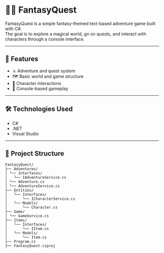 # 🧙‍♂️ FantasyQuest

FantasyQuest is a simple fantasy-themed text-based adventure game built with C#.  
The goal is to explore a magical world, go on quests, and interact with characters through a console interface.

---

## 🚀 Features

- ⚔️ Adventure and quest system
- 🗺️ Basic world and game structure
- 🧙 Character interactions
- 💬 Console-based gameplay

---

## 🛠️ Technologies Used

- C#
- .NET
- Visual Studio

---

## 📁 Project Structure
```text
FantasyQuest/
├── Adventures/
│ └── Interfaces/
│   └── IAdventureService.cs
│ └── Adventure.cs
│ └── AdventureService.cs
├── Entities/
│   └── Interfaces/
│       └── ICharacterService.cs
│   └── Models/
│       └── Character.cs
├── Game/
│ └── GameService.cs
├── Items/
│   └── Interfaces/
│       └── IItem.cs
│   └── Models/
│       └── Item.cs
├── Program.cs
├── FantasyQuest.csproj
